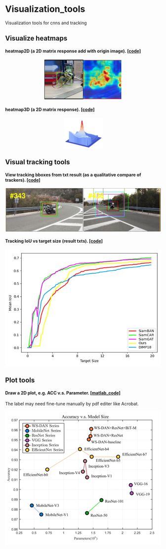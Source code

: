 # Visualization_tools
Visualization tools for cnns and tracking

## Visualize heatmaps
#### heatmap2D (a 2D matrix response add with origin image). [[code]](heatmap_tools/Heatmap.py)
<p align="center">
    <a>
        <img src="heatmap_tools/demo/heatmap2D.jpg" width="250">
    </a>
</p>

#### heatmap3D (a 2D matrix response). [[code]](heatmap_tools/ResponseMap3D.py)
<p align="center">
    <a>
        <img src="heatmap_tools/demo/heatmap3D.jpg" width="125">
    </a>
</p>

## Visual tracking tools

#### View tracking bboxes from txt result (as a qualitative compare of trackers). [[code]](visual_tracking_tools/viewbbox.py)
<p align="center">
    <a>
        <img src="visual_tracking_tools/demo/bbox_compare.jpg" width="550">
    </a>
</p>

#### Tracking IoU vs target size (result txts). [[code]](visual_tracking_tools/IoU_vs_targetsize/IoU_Count.py)
<p align="center">
    <a>
        <img src="visual_tracking_tools/demo/iou_size.png" width="550">
    </a>
</p>


## Plot tools

#### Draw a 2D plot, e.g. ACC v.s. Parameter. [[matlab_code]](plot_tools/acc_vs_param.m)

The label may need fine-tune manually by pdf editer like Acrobat.
<p align="center">
    <a>
        <img src="plot_tools/demo/acc_vs.png" width="550">
    </a>
</p>
